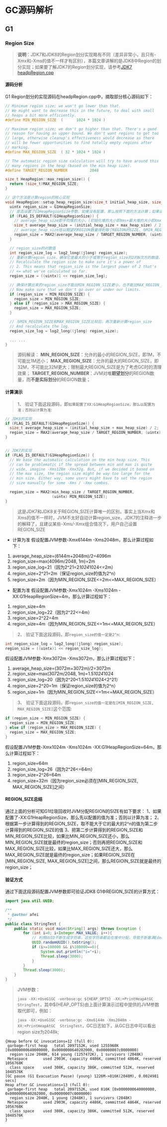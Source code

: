 # GC源码解析

## G1

### Region Size

> **说明**：JDK7和JDK8的Region划分实现略有不同（差异非常小，且只有-Xmx和-Xms的值不一样才有区别），本篇文章讲解的是JDK8中Region的划分实现；如果要了解JDK7的Region划分实现，请参考[JDK7 headpRegion.cpp](https://link.jianshu.com?t=https://github.com/dmlloyd/openjdk/blob/jdk7u/jdk7u/hotspot/src/share/vm/gc_implementation/g1/heapRegion.cpp)

#### 源码分析

G1 Region划分的实现源码在headpRegion.cpp中，摘取部分核心源码如下：

```cpp
// Minimum region size; we won't go lower than that.
// We might want to decrease this in the future, to deal with small
// heaps a bit more efficiently.
#define MIN_REGION_SIZE  (      1024 * 1024 )

// Maximum region size; we don't go higher than that. There's a good
// reason for having an upper bound. We don't want regions to get too
// large, otherwise cleanup's effectiveness would decrease as there
// will be fewer opportunities to find totally empty regions after
// marking.
#define MAX_REGION_SIZE  ( 32 * 1024 * 1024 )

// The automatic region size calculation will try to have around this
// many regions in the heap (based on the min heap size).
#define TARGET_REGION_NUMBER          2048

size_t HeapRegion::max_region_size() {
  return (size_t)MAX_REGION_SIZE;
}

// 这个方法是计算region的核心实现
void HeapRegion::setup_heap_region_size(size_t initial_heap_size, size_t max_heap_size) {
  uintx region_size = G1HeapRegionSize;
  // 是否设置了G1HeapRegionSize参数，如果没有配置，那么按照下面的方法计算；如果设置了G1HeapRegionSize就按照设置的值计算
  if (FLAG_IS_DEFAULT(G1HeapRegionSize)) {
    // average_heap_size即平均堆的大小，(初始化堆的大小即Xms+最大堆的大小即Xmx)/2
    size_t average_heap_size = (initial_heap_size + max_heap_size) / 2;
    // average_heap_size除以期望的REGION数量得到每个REGION的SIZE，与MIN_REGION_SIZE取两者中的更大值就是实际的REGION_SIZE；从这个计算公式可知，默认情况下如果JVM堆在2G（TARGET_REGION_NUMBER*MIN_REGION_SIZE）以下，那么每个REGION_SIZE都是1M；
    region_size = MAX2(average_heap_size / TARGET_REGION_NUMBER, (uintx) MIN_REGION_SIZE);
  }

  // region_size的对数值
  int region_size_log = log2_long((jlong) region_size);
  // 重新计算region_size，确保它是最大的小于或等于region_size的2的N次方的数值，例如重新计算前region_size=33，那么重新计算后region_size=32；重新计算前region_size=16，那么重新计算后region_size=16；
  // Recalculate the region size to make sure it's a power of
  // 2. This means that region_size is the largest power of 2 that's
  // <= what we've calculated so far.
  region_size = ((uintx)1 << region_size_log);

  // 确保计算出来的region_size不能比MIN_REGION_SIZE更小，也不能比MAX_REGION_SIZE更大
  // Now make sure that we don't go over or under our limits.
  if (region_size < MIN_REGION_SIZE) {
    region_size = MIN_REGION_SIZE;
  } else if (region_size > MAX_REGION_SIZE) {
    region_size = MAX_REGION_SIZE;
  }

  // 与MIN_REGION_SIZE和MAX_REGION_SIZE比较后，再次重新计算region_size
  // And recalculate the log.
  region_size_log = log2_long((jlong) region_size);

  ... ...
}
```

> 源码解读：
>  **MIN_REGION_SIZE**：允许的最小的REGION_SIZE，即1M，不可能比1M还小；
>  **MAX_REGION_SIZE**：允许的最大的REGION_SIZE，即32M，不可能比32M更大；限制最大REGION_SIZE是为了考虑GC时的清理效果；
>  **TARGET_REGION_NUMBER**：JVM对堆**期望划分**的REGION数量，而**不是实际划分**的REGION数量；

#### 计算演示

> 1、 验证下面这段源码，即`如果配置了XX:G1HeapRegionSize，那么以配置为准；否则以计算为准`:

```cpp
// JDK8的实现
if (FLAG_IS_DEFAULT(G1HeapRegionSize)) {
  size_t average_heap_size = (initial_heap_size + max_heap_size) / 2;
  region_size = MAX2(average_heap_size / TARGET_REGION_NUMBER, (uintx) MIN_REGION_SIZE);
}


// JDK7的实现
if (FLAG_IS_DEFAULT(G1HeapRegionSize)) {
  // We base the automatic calculation on the min heap size. This
  // can be problematic if the spread between min and max is quite
  // wide, imagine -Xms128m -Xmx32g. But, if we decided it based on
  // the max size, the region size might be way too large for the
  // min size. Either way, some users might have to set the region
  // size manually for some -Xms / -Xmx combos.

  region_size = MAX2(min_heap_size / TARGET_REGION_NUMBER,
                     (uintx) MIN_REGION_SIZE);
}
```

> 这是JDK7和JDK8关于REGION_SIZE计算唯一的区别，事实上当Xmx和Xms的值不一样时，JVM不太好自动计算region_size，JDK7的注释进一步的解释了，且建议某些-Xms/-Xmx组合情况下，用户自己设置REGION_SIZE

- 计算为准
   假设配置JVM参数-Xmx6144m -Xms2048m，那么计算过程如下：

1. average_heap_size=(6144m+2048m)/2=4096m
2. region_size=max(4096m/2048, 1m)=2m
3. region_size_log=21（因为2^21=2*1024*1024<=2m）
4. region_size=2^21=2m（保证region_size的值为2^n）
5. region_size=2m（因为MIN_REGION_SIZE<=2m<=MAX_REGION_SIZE）

- 配置为准
   假设配置JVM参数-Xmx1024m -Xms1024m -XX:G1HeapRegionSize=4m，那么计算过程如下：

1. region_size=4m
2. region_size_log=22（因为2^22<=4m）
3. region_size=2^22=4m
4. region_size=4m（因为MIN_REGION_SIZE<=1m<=MAX_REGION_SIZE）

> 2、 验证下面这段源码，即`region_size的值一定是2^n`:

```cpp
int region_size_log = log2_long((jlong) region_size);
region_size = ((uintx)1 << region_size_log);
```

假设配置JVM参数-Xmx3072m -Xms3072m，那么计算过程如下：

1. average_heap_size=(3072m+3072m)/2=3072m
2. region_size=max(3072m/2048, 1m)=1.5*1024*1024
3. region_size_log=20（因为2^20<1.5*1024*1024<2^21）
4. region_size=2^20=1m（保证region_size的值为2^n）
5. region_size=1m（因为MIN_REGION_SIZE<=1m<=MAX_REGION_SIZE）

> 3、 验证下面这段源码，即`region_size的值一定是在[MIN_REGION_SIZE, MAX_REGION_SIZE]`这个范围:

```cpp
if (region_size < MIN_REGION_SIZE) {
  region_size = MIN_REGION_SIZE;
} else if (region_size > MAX_REGION_SIZE) {
  region_size = MAX_REGION_SIZE;
}
```

假设配置JVM参数-Xmx1024m -Xms1024m  -XX:G1HeapRegionSize=64m，那么计算过程如下：

1. region_size=64m
2. region_size_log=26（因为2^26<=64m）
3. region_size=2^26=64m
4. region_size=32m（因为region_size必须在[MIN_REGION_SIZE, MAX_REGION_SIZE]之间）

#### REGION_SIZE总结

通过上面的分析可知G1垃圾回收时JVM分配REGION的SIZE有如下要求：
 1、如果配置了-XX:G1HeapRegionSize，那么先以配置的值为准；否则以计算为准；
 2、根据第一步计算得到的REGION_SIZE，取不能大于它的最大的2^n的值为第二步计算得到的REGION_SIZE的值
 3、把第二步计算得到的REGION_SIZE和MIN_REGION_SIZE比较，如果比MIN_REGION_SIZE还小，那么MIN_REGION_SIZE就是最终的region_size；否则再把REGION_SIZE和MAX_REGION_SIZE比较，如果比MAX_REGION_SIZE还大，那么MAX_REGION_SIZE就是最终的region_size；如果REGION_SIZE在[MIN_REGION_SIZE, MAX_REGION_SIZE]之间，那么REGIOIN_SIZE就是最终的region_size；

#### 验证方式

通过下面这段源码配置JVM参数即可验证JDK8 G1中REGION_SIZE的计算方式：

```java
import java.util.UUID;

/**
 * @author afei
 */
public class StringTest {
    public static void main(String[] args) throws Exception {
        for (int i=0; i<Integer.MAX_VALUE; i++){
            // 利用UUID不断生成字符串，这些字符串都会在堆中分配，导致不断塞满Eden区引起YoungGC
            UUID.randomUUID().toString();
            if (i>=100000 && i%100000==0){
                System.out.println("i="+i);
                Thread.sleep(3000);
            }
        }
        Thread.sleep(3000);
    }
}
```



> JVM参数：
>
> ``java -XX:+UseG1GC -verbose:gc ${HEAP_OPTS} -XX:+PrintHeapAtGC  StringTest``，其中${HEAP_OPTS}由上面计算演示过程中提供的JVM参数取代即可，例如：
>
> ``java -XX:+UseG1GC -verbose:gc -Xmx6144m -Xms2048m -XX:+PrintHeapAtGC  StringTest``，GC日志如下，从GC日志中可以看出region size为2048k;

```shell
{Heap before GC invocations=12 (full 0):
 garbage-first heap   total 2097152K, used 1255968K [0x0000000640000000, 0x0000000640202000, 0x00000007c0000000)
  region size 2048K, 614 young (1257472K), 1 survivors (2048K)
 Metaspace       used 2903K, capacity 4486K, committed 4864K, reserved 1056768K
  class space    used 308K, capacity 386K, committed 512K, reserved 1048576K
[GC pause (G1 Evacuation Pause) (young) 1226M->816K(2048M), 0.0024981 secs]
Heap after GC invocations=13 (full 0):
 garbage-first heap   total 2097152K, used 816K [0x0000000640000000, 0x0000000640202000, 0x00000007c0000000)
  region size 2048K, 1 young (2048K), 1 survivors (2048K)
 Metaspace       used 2903K, capacity 4486K, committed 4864K, reserved 1056768K
  class space    used 308K, capacity 386K, committed 512K, reserved 1048576K
}
```


